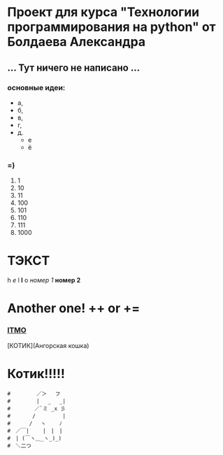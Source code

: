 # Проект для курса "Технологии программирования на python" от Болдаева Александра
## ... Тут ничего не написано ...

### основные идеи:
* а,
* б,
* в,
* г,
* д.
    * е
    * ё
  
### =)

1. 1
2. 10
3. 11
4. 100
5. 101
6. 110
7. 111
8. 1000

# ТЭКСТ
h *e* l **l** o  *номер 1*
**номер 2**

# Another one! ++ or +=

### **[ITMO](https://itmo.ru/)**

[КОТИК](Ангорская кошка)











#
#
#
#
#
#
#
#
#
#
#
#
#
#
#
#
#
#
#
#
#
#
#
#
#
#
#
#
#
#
#
#
#
#
#
#
#
#
#
#
#
#
#
#
#
#
#
#
#
#
#
#
#
#
#
#
# Котик!!!!!

```
#　　　　　／＞　 フ
#　　　　　| 　_　 _|
#　 　　　／`ミ _x 彡
#　　 　 /　　　 　 |
#　　　 /　 ヽ　　 ﾉ
#　／￣|　　 |　|　|
#　| (￣ヽ＿_ヽ_)_)
#　＼二つ
```

